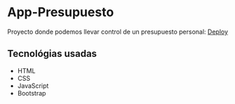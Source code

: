 # App-Presupuesto
Proyecto donde podemos llevar control de un presupuesto personal: [Deploy](https://project-presupuesto.netlify.app/)

## Tecnológias usadas
- HTML
- CSS
- JavaScript
- Bootstrap